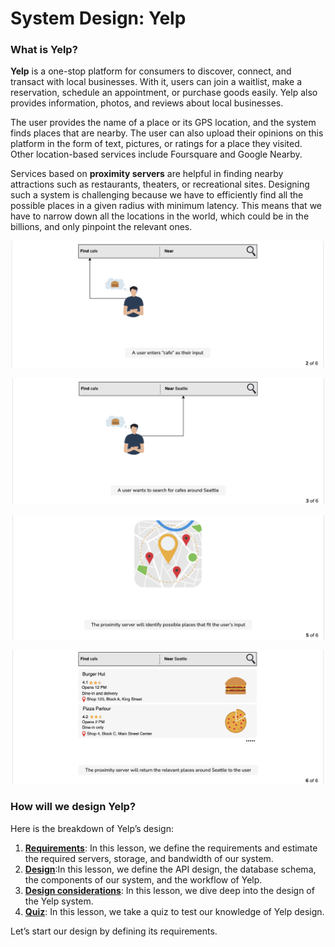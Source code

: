 # System Design: Yelp

### What is Yelp? <a href="#what-is-yelp-0" id="what-is-yelp-0"></a>

**Yelp** is a one-stop platform for consumers to discover, connect, and transact with local businesses. With it, users can join a waitlist, make a reservation, schedule an appointment, or purchase goods easily. Yelp also provides information, photos, and reviews about local businesses.

The user provides the name of a place or its GPS location, and the system finds places that are nearby. The user can also upload their opinions on this platform in the form of text, pictures, or ratings for a place they visited. Other location-based services include Foursquare and Google Nearby.

Services based on **proximity servers** are helpful in finding nearby attractions such as restaurants, theaters, or recreational sites. Designing such a system is challenging because we have to efficiently find all the possible places in a given radius with minimum latency. This means that we have to narrow down all the locations in the world, which could be in the billions, and only pinpoint the relevant ones.

![](<../.gitbook/assets/Screenshot 2023-09-03 at 12.05.44 PM.png>)

![](<../.gitbook/assets/Screenshot 2023-09-03 at 12.05.59 PM.png>)

![](<../.gitbook/assets/Screenshot 2023-09-03 at 12.06.18 PM.png>)

![](<../.gitbook/assets/Screenshot 2023-09-03 at 12.06.28 PM.png>)

### How will we design Yelp? <a href="#how-will-we-design-yelp-0" id="how-will-we-design-yelp-0"></a>

Here is the breakdown of Yelp’s design:

1. [**Requirements**](requirements-of-yelps-design.md): In this lesson, we define the requirements and estimate the required servers, storage, and bandwidth of our system.
2. [**Design**](design-of-yelp.md):In this lesson, we define the API design, the database schema, the components of our system, and the workflow of Yelp.
3. [**Design considerations**](design-considerations-of-yelp.md): In this lesson, we dive deep into the design of the Yelp system.
4. [**Quiz**](quiz-on-yelps-design.md): In this lesson, we take a quiz to test our knowledge of Yelp design.

Let’s start our design by defining its requirements.
